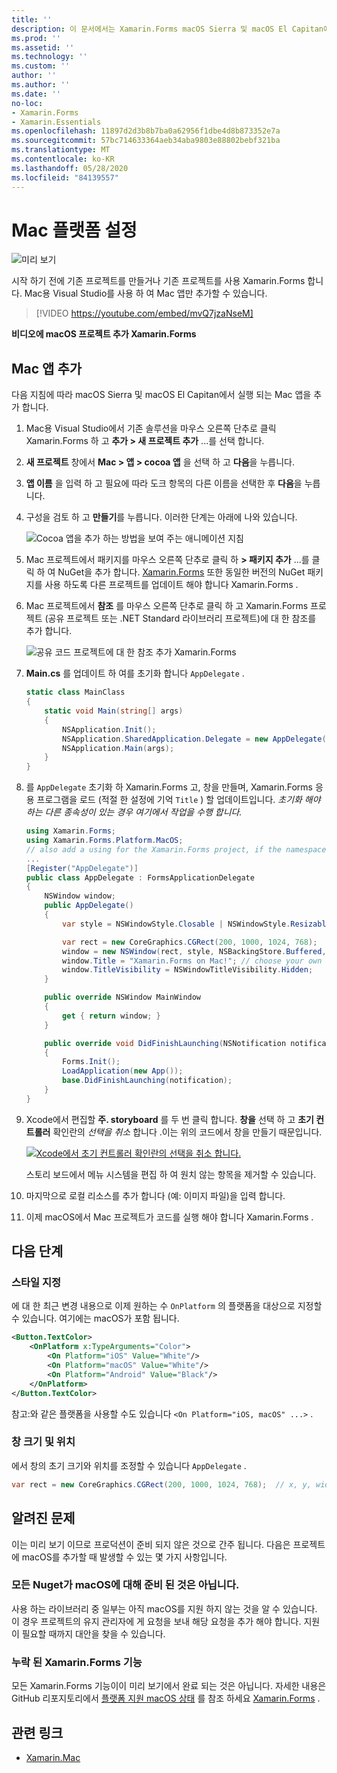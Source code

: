 ```yaml
---
title: ''
description: 이 문서에서는 Xamarin.Forms macOS Sierra 및 macOS El Capitan에서 실행할 수 있는 앱을 생성 하는 Mac 프로젝트를 프로젝트에 추가 하는 방법을 설명 합니다.
ms.prod: ''
ms.assetid: ''
ms.technology: ''
ms.custom: ''
author: ''
ms.author: ''
ms.date: ''
no-loc:
- Xamarin.Forms
- Xamarin.Essentials
ms.openlocfilehash: 11897d2d3b8b7ba0a62956f1dbe4d8b873352e7a
ms.sourcegitcommit: 57bc714633364aeb34aba9803e88802bebf321ba
ms.translationtype: MT
ms.contentlocale: ko-KR
ms.lasthandoff: 05/28/2020
ms.locfileid: "84139557"
---
```

# <a name="mac-platform-setup"></a>Mac 플랫폼 설정

![미리 보기](~/media/shared/preview.png)

시작 하기 전에 기존 프로젝트를 만들거나 기존 프로젝트를 사용 Xamarin.Forms 합니다. Mac용 Visual Studio를 사용 하 여 Mac 앱만 추가할 수 있습니다.

> [!VIDEO https://youtube.com/embed/mvQ7jzaNseM]

**비디오에 macOS 프로젝트 추가 Xamarin.Forms**

## <a name="adding-a-mac-app"></a>Mac 앱 추가

다음 지침에 따라 macOS Sierra 및 macOS El Capitan에서 실행 되는 Mac 앱을 추가 합니다.

1. Mac용 Visual Studio에서 기존 솔루션을 마우스 오른쪽 단추로 클릭 Xamarin.Forms 하 고 **추가 > 새 프로젝트 추가** ...를 선택 합니다.

2. **새 프로젝트** 창에서 **Mac > 앱 > cocoa 앱** 을 선택 하 고 **다음**을 누릅니다.

3. **앱 이름** 을 입력 하 고 필요에 따라 도크 항목의 다른 이름을 선택한 후 **다음**을 누릅니다.

4. 구성을 검토 하 고 **만들기**를 누릅니다. 이러한 단계는 아래에 나와 있습니다.

    ![Cocoa 앱을 추가 하는 방법을 보여 주는 애니메이션 지침](mac-images/add-macos-proj.gif)

5. Mac 프로젝트에서 패키지를 마우스 오른쪽 단추로 클릭 하 **> 패키지 추가** ...를 클릭 하 여 NuGet을 추가 합니다. [Xamarin.Forms](https://www.nuget.org/packages/Xamarin.Forms/) 또한 동일한 버전의 NuGet 패키지를 사용 하도록 다른 프로젝트를 업데이트 해야 합니다 Xamarin.Forms .

6. Mac 프로젝트에서 **참조** 를 마우스 오른쪽 단추로 클릭 하 고 Xamarin.Forms 프로젝트 (공유 프로젝트 또는 .NET Standard 라이브러리 프로젝트)에 대 한 참조를 추가 합니다.

    ![공유 코드 프로젝트에 대 한 참조 추가 Xamarin.Forms](mac-images/references-sml.png)

7. **Main.cs** 를 업데이트 하 여를 초기화 합니다 `AppDelegate` .

    ```csharp
    static class MainClass
    {
        static void Main(string[] args)
        {
            NSApplication.Init();
            NSApplication.SharedApplication.Delegate = new AppDelegate(); // add this line
            NSApplication.Main(args);
        }
    }
    ```

8. 를 `AppDelegate` 초기화 하 Xamarin.Forms 고, 창을 만들며, Xamarin.Forms 응용 프로그램을 로드 (적절 한 설정에 기억 `Title` ) 할 업데이트입니다. _초기화 해야 하는 다른 종속성이 있는 경우 여기에서 작업을 수행 합니다._

    ```csharp
    using Xamarin.Forms;
    using Xamarin.Forms.Platform.MacOS;
    // also add a using for the Xamarin.Forms project, if the namespace is different to this file
    ...
    [Register("AppDelegate")]
    public class AppDelegate : FormsApplicationDelegate
    {
        NSWindow window;
        public AppDelegate()
        {
            var style = NSWindowStyle.Closable | NSWindowStyle.Resizable | NSWindowStyle.Titled;

            var rect = new CoreGraphics.CGRect(200, 1000, 1024, 768);
            window = new NSWindow(rect, style, NSBackingStore.Buffered, false);
            window.Title = "Xamarin.Forms on Mac!"; // choose your own Title here
            window.TitleVisibility = NSWindowTitleVisibility.Hidden;
        }

        public override NSWindow MainWindow
        {
            get { return window; }
        }

        public override void DidFinishLaunching(NSNotification notification)
        {
            Forms.Init();
            LoadApplication(new App());
            base.DidFinishLaunching(notification);
        }
    }
    ```

9. Xcode에서 편집할 **주. storyboard** 를 두 번 클릭 합니다. **창을** 선택 하 고 **초기 컨트롤러** 확인란의 _선택을 취소_ 합니다 .이는 위의 코드에서 창을 만들기 때문입니다.

    [![Xcode에서 초기 컨트롤러 확인란의 선택을 취소 합니다.](mac-images/xcode-init-controller-sml.png)](mac-images/xcode-init-controller.png#lightbox)

    스토리 보드에서 메뉴 시스템을 편집 하 여 원치 않는 항목을 제거할 수 있습니다.

10. 마지막으로 로컬 리소스를 추가 합니다 (예: 이미지 파일)을 입력 합니다.

11. 이제 macOS에서 Mac 프로젝트가 코드를 실행 해야 합니다 Xamarin.Forms .

## <a name="next-steps"></a>다음 단계

### <a name="styling"></a>스타일 지정

에 대 한 최근 변경 내용으로 이제 원하는 수 `OnPlatform` 의 플랫폼을 대상으로 지정할 수 있습니다. 여기에는 macOS가 포함 됩니다.

```xml
<Button.TextColor>
    <OnPlatform x:TypeArguments="Color">
        <On Platform="iOS" Value="White"/>
        <On Platform="macOS" Value="White"/>
        <On Platform="Android" Value="Black"/>
    </OnPlatform>
</Button.TextColor>
```

참고:와 같은 플랫폼을 사용할 수도 있습니다 `<On Platform="iOS, macOS" ...>` .

### <a name="window-size-and-position"></a>창 크기 및 위치

에서 창의 초기 크기와 위치를 조정할 수 있습니다 `AppDelegate` .

```csharp
var rect = new CoreGraphics.CGRect(200, 1000, 1024, 768);  // x, y, width, height
```

## <a name="known-issues"></a>알려진 문제

이는 미리 보기 이므로 프로덕션이 준비 되지 않은 것으로 간주 됩니다. 다음은 프로젝트에 macOS를 추가할 때 발생할 수 있는 몇 가지 사항입니다.

### <a name="not-all-nugets-are-ready-for-macos"></a>모든 Nuget가 macOS에 대해 준비 된 것은 아닙니다.

사용 하는 라이브러리 중 일부는 아직 macOS를 지원 하지 않는 것을 알 수 있습니다. 이 경우 프로젝트의 유지 관리자에 게 요청을 보내 해당 요청을 추가 해야 합니다. 지원이 필요할 때까지 대안을 찾을 수 있습니다.

### <a name="missing-xamarinforms-features"></a>누락 된 Xamarin.Forms 기능

모든 Xamarin.Forms 기능이이 미리 보기에서 완료 되는 것은 아닙니다. 자세한 내용은 GitHub 리포지토리에서 [플랫폼 지원 macOS 상태](https://github.com/xamarin/Xamarin.Forms/wiki/Platform-Support-macOS-Status) 를 참조 하세요 [Xamarin.Forms](https://github.com/xamarin/Xamarin.Forms) .

## <a name="related-links"></a>관련 링크

- [Xamarin.Mac](~/mac/index.yml)
